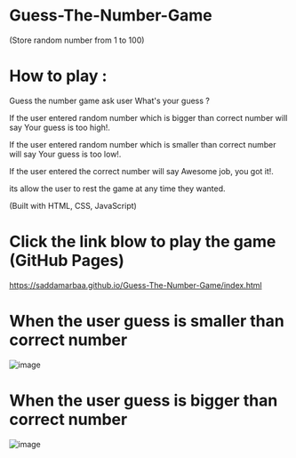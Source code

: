 # Guess-The-Number-Game

(Store random number from 1 to 100) 
 
 # How to play :  
 
 Guess the number game ask user What's your guess ?
 
 
 If the user entered random number which is bigger than correct number will say Your guess is too high!.  
 
 If the user entered random number which is smaller than correct number will say Your guess is too low!. 
 
 
 If the user entered the correct number will say Awesome job, you got it!. 
 
 its allow the user to rest the game at any time they wanted.  
 
 (Built with HTML, CSS, JavaScript)
 
 
 # Click the link blow to play the game (GitHub Pages)
 
  https://saddamarbaa.github.io/Guess-The-Number-Game/index.html










# When the user guess is smaller  than correct number



  ![image](https://user-images.githubusercontent.com/51326421/100022565-fc7a5a80-2e15-11eb-9b50-bd8c668d35a7.png)

 










# When the user guess is bigger than correct number



  
![image](https://user-images.githubusercontent.com/51326421/100022926-9f32d900-2e16-11eb-9d5c-c30261624254.png)
